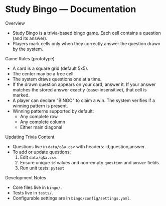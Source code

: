 # Study Bingo — Documentation

Overview
- Study Bingo is a trivia-based bingo game. Each cell contains a question (and its answer).
- Players mark cells only when they correctly answer the question drawn by the system.

Game Rules (prototype)
- A card is a square grid (default 5x5).
- The center may be a free cell.
- The system draws questions one at a time.
- If the drawn question appears on your card, answer it. If your answer matches the stored answer exactly (case-insensitive), that cell is marked.
- A player can declare "BINGO" to claim a win. The system verifies if a winning pattern is present.
- Winning patterns supported by default:
  - Any complete row
  - Any complete column
  - Either main diagonal

Updating Trivia Content
- Questions live in `data/q&a.csv` with headers: id,question,answer.
- To add or update questions:
  1. Edit `data/q&a.csv`.
  2. Ensure unique `id` values and non-empty `question` and `answer` fields.
  3. Run unit tests: `pytest`

Development Notes
- Core files live in `bingo/`.
- Tests live in `tests/`.
- Configurable settings are in `bingo/config/settings.yaml`.

